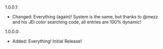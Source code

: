 1.0.0.1:
* Changed: Everything (again)! System is the same, but thanks to @mezz and his JEI color searching code, all entries are 100% dynamic!

1.0.0.0:
* Added: Everything! Initial Release!